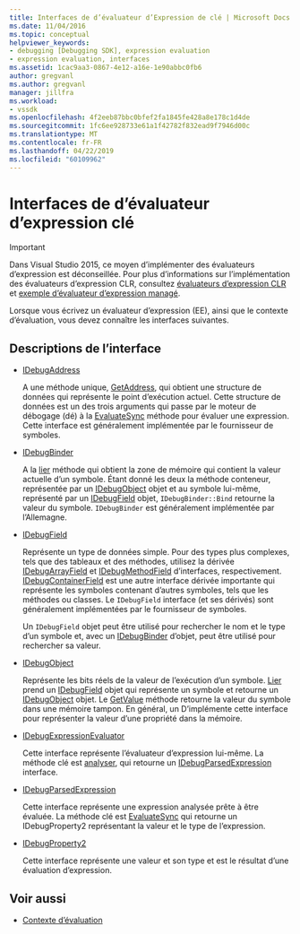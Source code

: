 ```yaml
---
title: Interfaces de d’évaluateur d’Expression de clé | Microsoft Docs
ms.date: 11/04/2016
ms.topic: conceptual
helpviewer_keywords:
- debugging [Debugging SDK], expression evaluation
- expression evaluation, interfaces
ms.assetid: 1cac9aa3-0867-4e12-a16e-1e90abbc0fb6
author: gregvanl
ms.author: gregvanl
manager: jillfra
ms.workload:
- vssdk
ms.openlocfilehash: 4f2eeb87bbc0bfef2fa1845fe428a8e178c1d4de
ms.sourcegitcommit: 1fc6ee928733e61a1f42782f832ead9f7946d00c
ms.translationtype: MT
ms.contentlocale: fr-FR
ms.lasthandoff: 04/22/2019
ms.locfileid: "60109962"
---
```

# <a name="key-expression-evaluator-interfaces"></a>Interfaces de d’évaluateur d’expression clé
> [!IMPORTANT]
>  Dans Visual Studio 2015, ce moyen d’implémenter des évaluateurs d’expression est déconseillée. Pour plus d’informations sur l’implémentation des évaluateurs d’expression CLR, consultez [évaluateurs d’expression CLR](https://github.com/Microsoft/ConcordExtensibilitySamples/wiki/CLR-Expression-Evaluators) et [exemple d’évaluateur d’expression managé](https://github.com/Microsoft/ConcordExtensibilitySamples/wiki/Managed-Expression-Evaluator-Sample).

 Lorsque vous écrivez un évaluateur d’expression (EE), ainsi que le contexte d’évaluation, vous devez connaître les interfaces suivantes.

## <a name="interface-descriptions"></a>Descriptions de l’interface

- [IDebugAddress](../../extensibility/debugger/reference/idebugaddress.md)

     A une méthode unique, [GetAddress](../../extensibility/debugger/reference/idebugaddress-getaddress.md), qui obtient une structure de données qui représente le point d’exécution actuel. Cette structure de données est un des trois arguments qui passe par le moteur de débogage (dé) à la [EvaluateSync](../../extensibility/debugger/reference/idebugparsedexpression-evaluatesync.md) méthode pour évaluer une expression. Cette interface est généralement implémentée par le fournisseur de symboles.

- [IDebugBinder](../../extensibility/debugger/reference/idebugbinder.md)

     A la [lier](../../extensibility/debugger/reference/idebugbinder-bind.md) méthode qui obtient la zone de mémoire qui contient la valeur actuelle d’un symbole. Étant donné les deux la méthode conteneur, représentée par un [IDebugObject](../../extensibility/debugger/reference/idebugobject.md) objet et au symbole lui-même, représenté par un [IDebugField](../../extensibility/debugger/reference/idebugfield.md) objet, `IDebugBinder::Bind` retourne la valeur du symbole. `IDebugBinder` est généralement implémentée par l’Allemagne.

- [IDebugField](../../extensibility/debugger/reference/idebugfield.md)

     Représente un type de données simple. Pour des types plus complexes, tels que des tableaux et des méthodes, utilisez la dérivée [IDebugArrayField](../../extensibility/debugger/reference/idebugarrayfield.md) et [IDebugMethodField](../../extensibility/debugger/reference/idebugmethodfield.md) d’interfaces, respectivement. [IDebugContainerField](../../extensibility/debugger/reference/idebugcontainerfield.md) est une autre interface dérivée importante qui représente les symboles contenant d’autres symboles, tels que les méthodes ou classes. Le `IDebugField` interface (et ses dérivés) sont généralement implémentées par le fournisseur de symboles.

     Un `IDebugField` objet peut être utilisé pour rechercher le nom et le type d’un symbole et, avec un [IDebugBinder](../../extensibility/debugger/reference/idebugbinder.md) d’objet, peut être utilisé pour rechercher sa valeur.

- [IDebugObject](../../extensibility/debugger/reference/idebugobject.md)

     Représente les bits réels de la valeur de l’exécution d’un symbole. [Lier](../../extensibility/debugger/reference/idebugbinder-bind.md) prend un [IDebugField](../../extensibility/debugger/reference/idebugfield.md) objet qui représente un symbole et retourne un [IDebugObject](../../extensibility/debugger/reference/idebugobject.md) objet. Le [GetValue](../../extensibility/debugger/reference/idebugobject-getvalue.md) méthode retourne la valeur du symbole dans une mémoire tampon. En général, un D’implémente cette interface pour représenter la valeur d’une propriété dans la mémoire.

- [IDebugExpressionEvaluator](../../extensibility/debugger/reference/idebugexpressionevaluator.md)

     Cette interface représente l’évaluateur d’expression lui-même. La méthode clé est [analyser](../../extensibility/debugger/reference/idebugexpressionevaluator-parse.md), qui retourne un [IDebugParsedExpression](../../extensibility/debugger/reference/idebugparsedexpression.md) interface.

- [IDebugParsedExpression](../../extensibility/debugger/reference/idebugparsedexpression.md)

     Cette interface représente une expression analysée prête à être évaluée. La méthode clé est [EvaluateSync](../../extensibility/debugger/reference/idebugparsedexpression-evaluatesync.md) qui retourne un IDebugProperty2 représentant la valeur et le type de l’expression.

- [IDebugProperty2](../../extensibility/debugger/reference/idebugproperty2.md)

     Cette interface représente une valeur et son type et est le résultat d’une évaluation d’expression.

## <a name="see-also"></a>Voir aussi
- [Contexte d’évaluation](../../extensibility/debugger/evaluation-context.md)